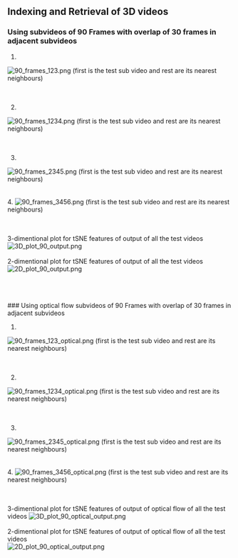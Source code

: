 ## Indexing and Retrieval of 3D videos


### Using subvideos of 90 Frames with overlap of 30 frames in adjacent subvideos

1.
<img src="90_frames_123.png" alt="90_frames_123.png" class="inline"/>
(first is the test sub video and rest are its nearest neighbours)
<br>
<br>
<br>

2.
<img src="90_frames_1234.png" alt="90_frames_1234.png" class="inline"/>
(first is the test sub video and rest are its nearest neighbours)
<br>
<br>
<br>

3.
<img src="90_frames_2345.png" alt="90_frames_2345.png" class="inline"/>
(first is the test sub video and rest are its nearest neighbours)
<br>
<br>
<br>
4.
<img src="90_frames_3456.png" alt="90_frames_3456.png" class="inline"/>
(first is the test sub video and rest are its nearest neighbours)

<br>
<br>
<br>

3-dimentional plot for tSNE features of output of all the test videos
<img src="3D_plot_90_output.png" alt="3D_plot_90_output.png" class="inline"/>
<br>
<br>
2-dimentional plot for tSNE features of output of all the test videos
<br>
<img src="2D_plot_90_output.png" alt="2D_plot_90_output.png" class="inline"/>
<br>
<br>

<br>
<br>
### Using optical flow subvideos of 90 Frames with overlap of 30 frames in adjacent subvideos

1.
<img src="90_frames_123_optical.png" alt="90_frames_123_optical.png" class="inline"/>
(first is the test sub video and rest are its nearest neighbours)
<br>
<br>
<br>

2.
<img src="90_frames_1234_optical.png" alt="90_frames_1234_optical.png" class="inline"/>
(first is the test sub video and rest are its nearest neighbours)
<br>
<br>
<br>

3.
<img src="90_frames_2345_optical.png" alt="90_frames_2345_optical.png" class="inline"/>
(first is the test sub video and rest are its nearest neighbours)
<br>
<br>
<br>
4.
<img src="90_frames_3456_optical.png" alt="90_frames_3456_optical.png" class="inline"/>
(first is the test sub video and rest are its nearest neighbours)

<br>
<br>
<br>

3-dimentional plot for tSNE features of output of optical flow of all the test videos
<img src="3D_plot_90_optical_output.png" alt="3D_plot_90_optical_output.png" class="inline"/>
<br>
<br>
2-dimentional plot for tSNE features of output of optical flow of all the test videos
<br>
<img src="2D_plot_90_optical_output.png" alt="2D_plot_90_optical_output.png" class="inline"/>
<br>
<br>
